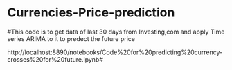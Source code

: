 # Currencies-Price-prediction

#This code is to get data of last 30 days from Investing,com and apply Time series ARIMA to it to predect the future price


http://localhost:8890/notebooks/Code%20for%20predicting%20currency-crosses%20for%20future.ipynb#
